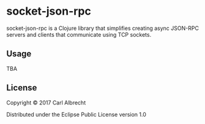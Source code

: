 # socket-json-rpc

socket-json-rpc is a Clojure library that simplifies creating async JSON-RPC
servers and clients that communicate using TCP sockets.

## Usage

TBA

## License

Copyright © 2017 Carl Albrecht

Distributed under the Eclipse Public License version 1.0
